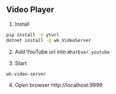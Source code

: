 ## Video Player

1. Install

```bash
pip install -U yturl
dotnet install -g wk.VideoServer
```

2. Add YouTube url into `WhatEver.youtube`

3. Start

```bash
wk-video-server
```

4. Open browser http://localhost:9999